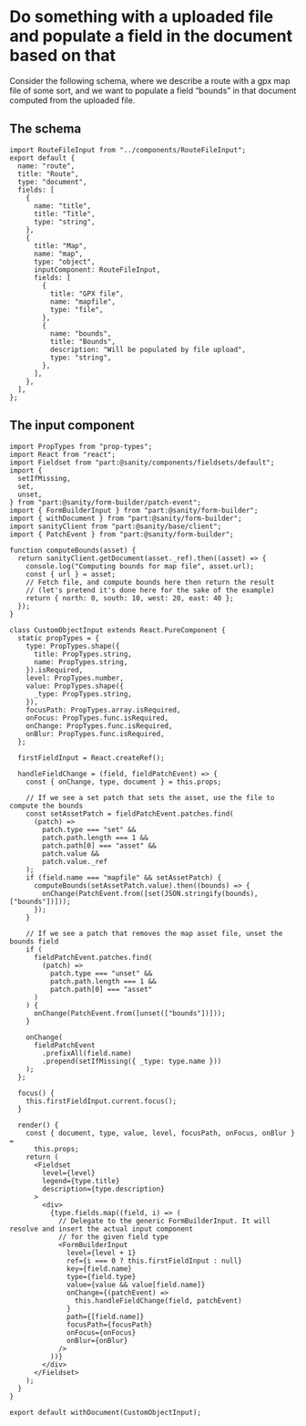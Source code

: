 # Do something with a uploaded file and populate a field in the document based on that

Consider the following schema, where we describe a route with a gpx map file of some sort, and we want to populate a field “bounds” in that document computed from the uploaded file.

## The schema

    import RouteFileInput from "../components/RouteFileInput";
    export default {
      name: "route",
      title: "Route",
      type: "document",
      fields: [
        {
          name: "title",
          title: "Title",
          type: "string",
        },
        {
          title: "Map",
          name: "map",
          type: "object",
          inputComponent: RouteFileInput,
          fields: [
            {
              title: "GPX file",
              name: "mapfile",
              type: "file",
            },
            {
              name: "bounds",
              title: "Bounds",
              description: "Will be populated by file upload",
              type: "string",
            },
          ],
        },
      ],
    };

## The input component

    import PropTypes from "prop-types";
    import React from "react";
    import Fieldset from "part:@sanity/components/fieldsets/default";
    import {
      setIfMissing,
      set,
      unset,
    } from "part:@sanity/form-builder/patch-event";
    import { FormBuilderInput } from "part:@sanity/form-builder";
    import { withDocument } from "part:@sanity/form-builder";
    import sanityClient from "part:@sanity/base/client";
    import { PatchEvent } from "part:@sanity/form-builder";

    function computeBounds(asset) {
      return sanityClient.getDocument(asset._ref).then((asset) => {
        console.log("Computing bounds for map file", asset.url);
        const { url } = asset;
        // Fetch file, and compute bounds here then return the result
        // (let's pretend it's done here for the sake of the example)
        return { north: 0, south: 10, west: 20, east: 40 };
      });
    }

    class CustomObjectInput extends React.PureComponent {
      static propTypes = {
        type: PropTypes.shape({
          title: PropTypes.string,
          name: PropTypes.string,
        }).isRequired,
        level: PropTypes.number,
        value: PropTypes.shape({
          _type: PropTypes.string,
        }),
        focusPath: PropTypes.array.isRequired,
        onFocus: PropTypes.func.isRequired,
        onChange: PropTypes.func.isRequired,
        onBlur: PropTypes.func.isRequired,
      };

      firstFieldInput = React.createRef();

      handleFieldChange = (field, fieldPatchEvent) => {
        const { onChange, type, document } = this.props;

        // If we see a set patch that sets the asset, use the file to compute the bounds
        const setAssetPatch = fieldPatchEvent.patches.find(
          (patch) =>
            patch.type === "set" &&
            patch.path.length === 1 &&
            patch.path[0] === "asset" &&
            patch.value &&
            patch.value._ref
        );
        if (field.name === "mapfile" && setAssetPatch) {
          computeBounds(setAssetPatch.value).then((bounds) => {
            onChange(PatchEvent.from([set(JSON.stringify(bounds), ["bounds"])]));
          });
        }

        // If we see a patch that removes the map asset file, unset the bounds field
        if (
          fieldPatchEvent.patches.find(
            (patch) =>
              patch.type === "unset" &&
              patch.path.length === 1 &&
              patch.path[0] === "asset"
          )
        ) {
          onChange(PatchEvent.from([unset(["bounds"])]));
        }

        onChange(
          fieldPatchEvent
            .prefixAll(field.name)
            .prepend(setIfMissing({ _type: type.name }))
        );
      };

      focus() {
        this.firstFieldInput.current.focus();
      }

      render() {
        const { document, type, value, level, focusPath, onFocus, onBlur } =
          this.props;
        return (
          <Fieldset
            level={level}
            legend={type.title}
            description={type.description}
          >
            <div>
              {type.fields.map((field, i) => (
                // Delegate to the generic FormBuilderInput. It will resolve and insert the actual input component
                // for the given field type
                <FormBuilderInput
                  level={level + 1}
                  ref={i === 0 ? this.firstFieldInput : null}
                  key={field.name}
                  type={field.type}
                  value={value && value[field.name]}
                  onChange={(patchEvent) =>
                    this.handleFieldChange(field, patchEvent)
                  }
                  path={[field.name]}
                  focusPath={focusPath}
                  onFocus={onFocus}
                  onBlur={onBlur}
                />
              ))}
            </div>
          </Fieldset>
        );
      }
    }

    export default withDocument(CustomObjectInput);
